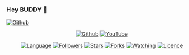 ### Hey BUDDY 👋
<a href="https://github.com/legendaryhackerz"><img title="Github" src="https://img.shields.io/badge/legendaryhackerzrightgreen?style=for-the-badge&logo=github"></a>
</p>
<p align="center">
<a href="https://github.com/legendaryhackerz"><img title="Github" src="https://img.shields.io/badge/legendaryhacker-brightgreen?style=for-the-badge&logo=github"></a>
<a href=><img title="YouTube" src="https://img.shields.io/badge/YouTube-Legendary Hacker-red?style=for-the-badge&logo=Youtube"></a>
</p>
<p align="center">
<a href="https://github.com/legendaryhackerz"><img title="Language" src="https://img.shields.io/badge/Made%20with-Bash-1f425f.svg?v=103"></a>
<a href="https://github.com/legendaryhackerz"><img title="Followers" src="https://img.shields.io/github/followers/legendaryhackerz?color=blue&style=flat-square"></a>
<a href="https://github.com/legendaryhackerz"><img title="Stars" src="https://img.shields.io/github/stars/legendaryhackerz/autoig?color=red&style=flat-square"></a>
<a href="https://github.com/legendaryhackerz"><img title="Forks" src="https://img.shields.io/github/forks/noob-hackers/autoig?color=red&style=flat-square"></a>
<a href="https://github.com/legendaryhackerz"><img title="Watching" src="https://img.shields.io/github/watchers/legendaryhackerz/autoig?label=Watchers&color=blue&style=flat-square"></a>
<a href="https://github.com/legendaryhackerz"><img title="Licence" src="https://img.shields.io/badge/License-MIT-blue.svg"></a>
</p>




